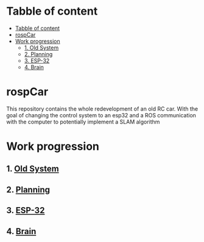 
# Tabble of content

- [Tabble of content](#tabble-of-content)
- [rospCar](#rospcar)
- [Work progression](#work-progression)
  - [1. Old System](#1-old-system)
  - [2. Planning](#2-planning)
  - [3. ESP-32](#3-esp-32)
  - [4. Brain](#4-brain)


# rospCar

This repository contains the whole redevelopment of an old RC car. 
With the goal of changing the control system to an esp32 and a ROS communication with the computer to potentially implement a SLAM algorithm

# Work progression

## 1. [Old System](oldSystem/README.md)

## 2. [Planning](upgradePlan/README.md)

## 3. [ESP-32](esp/README.md)

## 4. [Brain](brain/README.md)
